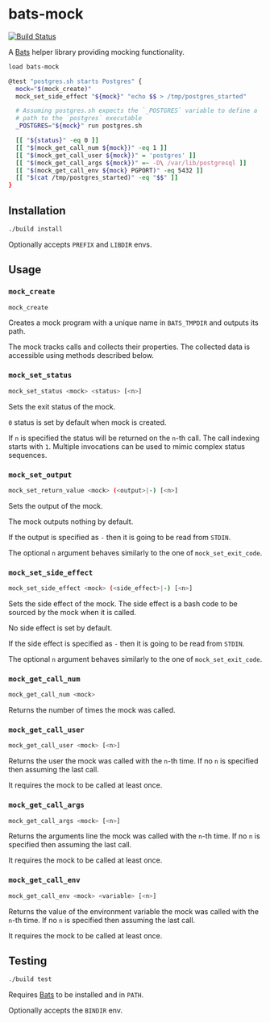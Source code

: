 # bats-mock

[![Build Status](https://travis-ci.org/grayhemp/bats-mock.svg?branch=master)](https://travis-ci.org/grayhemp/bats-mock)

A [Bats][bats-core] helper library providing mocking functionality.

```bash
load bats-mock

@test "postgres.sh starts Postgres" {
  mock="$(mock_create)"
  mock_set_side_effect "${mock}" "echo $$ > /tmp/postgres_started"

  # Assuming postgres.sh expects the `_POSTGRES` variable to define a
  # path to the `postgres` executable
  _POSTGRES="${mock}" run postgres.sh

  [[ "${status}" -eq 0 ]]
  [[ "$(mock_get_call_num ${mock})" -eq 1 ]]
  [[ "$(mock_get_call_user ${mock})" = 'postgres' ]]
  [[ "$(mock_get_call_args ${mock})" =~ -D\ /var/lib/postgresql ]]
  [[ "$(mock_get_call_env ${mock} PGPORT)" -eq 5432 ]]
  [[ "$(cat /tmp/postgres_started)" -eq "$$" ]]
}
```

## Installation

```bash
./build install
```

Optionally accepts `PREFIX` and `LIBDIR` envs.

## Usage

### `mock_create`

```bash
mock_create
```

Creates a mock program with a unique name in `BATS_TMPDIR` and outputs
its path.

The mock tracks calls and collects their properties. The collected
data is accessible using methods described below.

### `mock_set_status`

```bash
mock_set_status <mock> <status> [<n>]
```

Sets the exit status of the mock.

`0` status is set by default when mock is created.

If `n` is specified the status will be returned on the `n`-th
call. The call indexing starts with `1`. Multiple invocations can be
used to mimic complex status sequences.

### `mock_set_output`

```bash
mock_set_return_value <mock> (<output>|-) [<n>]
```

Sets the output of the mock.

The mock outputs nothing by default.

If the output is specified as `-` then it is going to be read from
`STDIN`.

The optional `n` argument behaves similarly to the one of
`mock_set_exit_code`.

### `mock_set_side_effect`

```bash
mock_set_side_effect <mock> (<side_effect>|-) [<n>]
```

Sets the side effect of the mock. The side effect is a bash code to be
sourced by the mock when it is called.

No side effect is set by default.

If the side effect is specified as `-` then it is going to be read
from `STDIN`.

The optional `n` argument behaves similarly to the one of
`mock_set_exit_code`.

### `mock_get_call_num`

```bash
mock_get_call_num <mock>
```

Returns the number of times the mock was called.

### `mock_get_call_user`

```bash
mock_get_call_user <mock> [<n>]
```

Returns the user the mock was called with the `n`-th time. If no `n`
is specified then assuming the last call.

It requires the mock to be called at least once.

### `mock_get_call_args`

```bash
mock_get_call_args <mock> [<n>]
```

Returns the arguments line the mock was called with the `n`-th
time. If no `n` is specified then assuming the last call.

It requires the mock to be called at least once.

### `mock_get_call_env`

```bash
mock_get_call_env <mock> <variable> [<n>]
```

Returns the value of the environment variable the mock was called with
the `n`-th time. If no `n` is specified then assuming the last call.

It requires the mock to be called at least once.

## Testing

```bash
./build test
```

Requires [Bats][bats-core] to be installed and in `PATH`.

Optionally accepts the `BINDIR` env.

<!-- Links -->

[bats-core]: https://github.com/bats-core/bats-core
